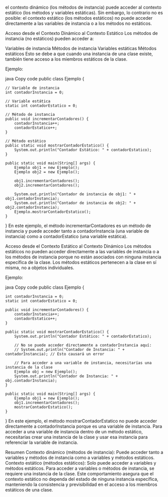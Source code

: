 el contexto dinámico (los métodos de instancia) puede acceder al contexto estático (los métodos y variables estáticas). Sin embargo, lo contrario no es posible: el contexto estático (los métodos estáticos) no puede acceder directamente a las variables de instancia o a los métodos no estáticos.

Acceso desde el Contexto Dinámico al Contexto Estático
Los métodos de instancia (no estáticos) pueden acceder a:

Variables de instancia
Métodos de instancia
Variables estáticas
Métodos estáticos
Esto se debe a que cuando una instancia de una clase existe, también tiene acceso a los miembros estáticos de la clase.

Ejemplo:

java
Copy code
public class Ejemplo {

    // Variable de instancia
    int contadorInstancia = 0;

    // Variable estática
    static int contadorEstatico = 0;

    // Método de instancia
    public void incrementarContadores() {
        contadorInstancia++;
        contadorEstatico++;
    }

    // Método estático
    public static void mostrarContadorEstatico() {
        System.out.println("Contador Estático: " + contadorEstatico);
    }

    public static void main(String[] args) {
        Ejemplo obj1 = new Ejemplo();
        Ejemplo obj2 = new Ejemplo();
        
        obj1.incrementarContadores();
        obj2.incrementarContadores();

        System.out.println("Contador de instancia de obj1: " + obj1.contadorInstancia);
        System.out.println("Contador de instancia de obj2: " + obj2.contadorInstancia);
        Ejemplo.mostrarContadorEstatico();
    }
}
En este ejemplo, el método incrementarContadores es un método de instancia y puede acceder tanto a contadorInstancia (una variable de instancia) como a contadorEstatico (una variable estática).

Acceso desde el Contexto Estático al Contexto Dinámico
Los métodos estáticos no pueden acceder directamente a las variables de instancia o a los métodos de instancia porque no están asociados con ninguna instancia específica de la clase. Los métodos estáticos pertenecen a la clase en sí misma, no a objetos individuales.

Ejemplo:

java
Copy code
public class Ejemplo {

    int contadorInstancia = 0;
    static int contadorEstatico = 0;

    public void incrementarContadores() {
        contadorInstancia++;
        contadorEstatico++;
    }

    public static void mostrarContadorEstatico() {
        System.out.println("Contador Estático: " + contadorEstatico);

        // No se puede acceder directamente a contadorInstancia aquí:
        // System.out.println("Contador de Instancia: " + contadorInstancia); // Esto causará un error

        // Para acceder a una variable de instancia, necesitarías una instancia de la clase
        Ejemplo obj = new Ejemplo();
        System.out.println("Contador de Instancia: " + obj.contadorInstancia);
    }

    public static void main(String[] args) {
        Ejemplo obj1 = new Ejemplo();
        obj1.incrementarContadores();
        mostrarContadorEstatico();
    }
}
En este ejemplo, el método mostrarContadorEstatico no puede acceder directamente a contadorInstancia porque es una variable de instancia. Para acceder a una variable de instancia dentro de un método estático, necesitarías crear una instancia de la clase y usar esa instancia para referenciar la variable de instancia.

Resumen
Contexto dinámico (métodos de instancia): Puede acceder tanto a variables y métodos de instancia como a variables y métodos estáticos.
Contexto estático (métodos estáticos): Solo puede acceder a variables y métodos estáticos. Para acceder a variables o métodos de instancia, se requiere una instancia de la clase.
Este comportamiento asegura que el contexto estático no dependa del estado de ninguna instancia específica, manteniendo la consistencia y previsibilidad en el acceso a los miembros estáticos de una clase.